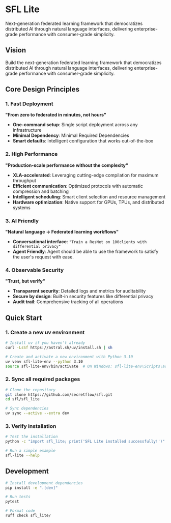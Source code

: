 # SFL Lite

Next-generation federated learning framework that democratizes distributed AI through natural language interfaces, delivering enterprise-grade performance with consumer-grade simplicity.

## Vision
Build the next-generation federated learning framework that democratizes distributed AI through natural language interfaces, delivering enterprise-grade performance with consumer-grade simplicity.

## Core Design Principles

### 1. Fast Deployment
**"From zero to federated in minutes, not hours"**
- **One-command setup**: Single script deployment across any infrastructure
- **Minimal Dependency**: Minimal Required Dependencies
- **Smart defaults**: Intelligent configuration that works out-of-the-box

### 2. High Performance
**"Production-scale performance without the complexity"**
- **XLA-accelerated**: Leveraging cutting-edge compilation for maximum throughput
- **Efficient communication**: Optimized protocols with automatic compression and batching
- **Intelligent scheduling**: Smart client selection and resource management
- **Hardware optimization**: Native support for GPUs, TPUs, and distributed systems

### 3. AI Friendly
**"Natural language → Federated learning workflows"**
- **Conversational interface**: `"Train a ResNet on 100clients with differential privacy"`
- **Agent Friendly**: Agent should be able to use the framework to satisfy the user's request with ease.

### 4. Observable Security
**"Trust, but verify"**
- **Transparent security**: Detailed logs and metrics for auditability
- **Secure by design**: Built-in security features like differential privacy
- **Audit trail**: Comprehensive tracking of all operations

## Quick Start

### 1. Create a new uv environment
```bash
# Install uv if you haven't already
curl -LsSf https://astral.sh/uv/install.sh | sh

# Create and activate a new environment with Python 3.10
uv venv sfl-lite-env --python 3.10
source sfl-lite-env/bin/activate  # On Windows: sfl-lite-env\Scripts\activate
```

### 2. Sync all required packages
```bash
# Clone the repository
git clone https://github.com/secretflow/sfl.git
cd sfl/sfl_lite

# Sync dependencies
uv sync --active --extra dev
```

### 3. Verify installation
```bash
# Test the installation
python -c "import sfl_lite; print('SFL Lite installed successfully!')"

# Run a simple example
sfl-lite --help
```

## Development

```bash
# Install development dependencies
pip install -e ".[dev]"

# Run tests
pytest

# Format code
ruff check sfl_lite/
```
